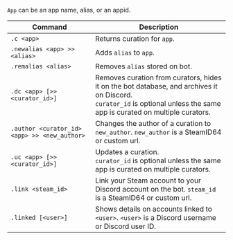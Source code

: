 `App` can be an app name, alias, or an appid.

| Command | Description |
| -------------------------------------------- | - |
| `.c <app>` | Returns curation for `app`. |
| `.newalias <app> >> <alias>` | Adds `alias` to `app`. |
| `.remalias <alias>` | Removes `alias` stored on bot. |
| `.dc <app> [>> <curator_id>]` | Removes curation from curators, hides it on the bot database, and archives it on Discord.<br>`curator_id` is optional unless the same app is curated on multiple curators. |
| `.author <curator_id> <app> >> <new_author>` | Changes the author of a curation to `new_author`. `new_author` is a SteamID64 or custom url. |
| `.uc <app> [>> <curator_id>]` | Updates a curation.<br>`curator_id` is optional unless the same app is curated on multiple curators. |
| `.link <steam_id>` | Link your Steam account to your Discord account on the bot. `steam_id` is a SteamID64 or custom url. |
| `.linked [<user>]` | Shows details on accounts linked to `<user>`. `<user>` is a Discord username or Discord user ID. |
